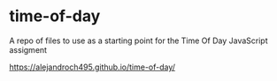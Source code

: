 # time-of-day
A repo of files to use as a starting point for the Time Of Day JavaScript assigment


https://alejandroch495.github.io/time-of-day/
